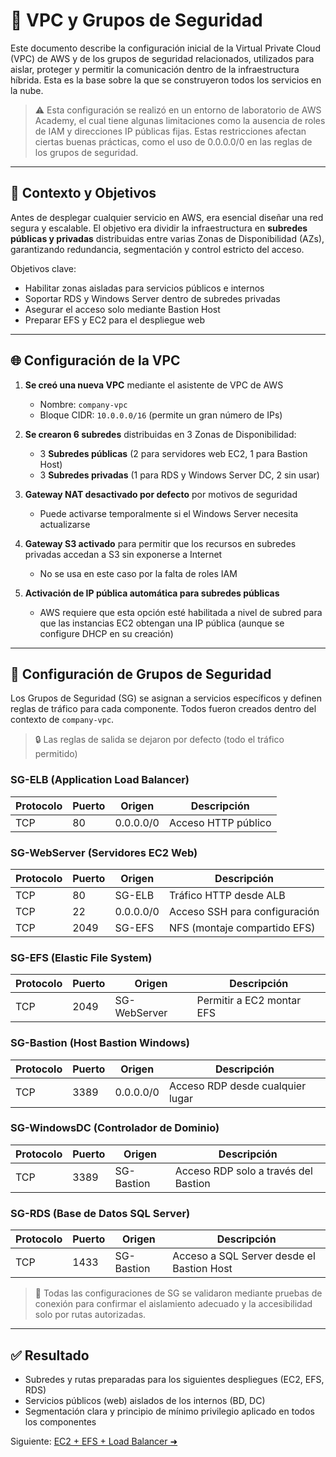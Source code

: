 # 🧱 VPC y Grupos de Seguridad

Este documento describe la configuración inicial de la Virtual Private Cloud (VPC) de AWS y de los grupos de seguridad relacionados, utilizados para aislar, proteger y permitir la comunicación dentro de la infraestructura híbrida. Esta es la base sobre la que se construyeron todos los servicios en la nube.

> ⚠️ Esta configuración se realizó en un entorno de laboratorio de AWS Academy, el cual tiene algunas limitaciones como la ausencia de roles de IAM y direcciones IP públicas fijas. Estas restricciones afectan ciertas buenas prácticas, como el uso de 0.0.0.0/0 en las reglas de los grupos de seguridad.

---

## 🧭 Contexto y Objetivos

Antes de desplegar cualquier servicio en AWS, era esencial diseñar una red segura y escalable. El objetivo era dividir la infraestructura en **subredes públicas y privadas** distribuidas entre varias Zonas de Disponibilidad (AZs), garantizando redundancia, segmentación y control estricto del acceso.

Objetivos clave:
- Habilitar zonas aisladas para servicios públicos e internos
- Soportar RDS y Windows Server dentro de subredes privadas
- Asegurar el acceso solo mediante Bastion Host
- Preparar EFS y EC2 para el despliegue web

---

## 🌐 Configuración de la VPC

1. **Se creó una nueva VPC** mediante el asistente de VPC de AWS
   - Nombre: `company-vpc`
   - Bloque CIDR: `10.0.0.0/16` (permite un gran número de IPs)

2. **Se crearon 6 subredes** distribuidas en 3 Zonas de Disponibilidad:
   - 3 **Subredes públicas** (2 para servidores web EC2, 1 para Bastion Host)
   - 3 **Subredes privadas** (1 para RDS y Windows Server DC, 2 sin usar)

3. **Gateway NAT desactivado por defecto** por motivos de seguridad
   - Puede activarse temporalmente si el Windows Server necesita actualizarse

4. **Gateway S3 activado** para permitir que los recursos en subredes privadas accedan a S3 sin exponerse a Internet
   - No se usa en este caso por la falta de roles IAM

5. **Activación de IP pública automática para subredes públicas**
   - AWS requiere que esta opción esté habilitada a nivel de subred para que las instancias EC2 obtengan una IP pública (aunque se configure DHCP en su creación)

---

## 🔐 Configuración de Grupos de Seguridad

Los Grupos de Seguridad (SG) se asignan a servicios específicos y definen reglas de tráfico para cada componente. Todos fueron creados dentro del contexto de `company-vpc`.

> 🔒 Las reglas de salida se dejaron por defecto (todo el tráfico permitido)

### SG-ELB (Application Load Balancer)
| Protocolo | Puerto | Origen     | Descripción            |
|-----------|--------|------------|-------------------------|
| TCP       | 80     | 0.0.0.0/0  | Acceso HTTP público     |

### SG-WebServer (Servidores EC2 Web)
| Protocolo | Puerto | Origen       | Descripción                     |
|-----------|--------|--------------|---------------------------------|
| TCP       | 80     | SG-ELB       | Tráfico HTTP desde ALB          |
| TCP       | 22     | 0.0.0.0/0    | Acceso SSH para configuración   |
| TCP       | 2049   | SG-EFS       | NFS (montaje compartido EFS)    |

### SG-EFS (Elastic File System)
| Protocolo | Puerto | Origen       | Descripción                     |
|-----------|--------|--------------|---------------------------------|
| TCP       | 2049   | SG-WebServer | Permitir a EC2 montar EFS       |

### SG-Bastion (Host Bastion Windows)
| Protocolo | Puerto | Origen     | Descripción                     |
|-----------|--------|------------|---------------------------------|
| TCP       | 3389   | 0.0.0.0/0  | Acceso RDP desde cualquier lugar|

### SG-WindowsDC (Controlador de Dominio)
| Protocolo | Puerto | Origen     | Descripción                            |
|-----------|--------|------------|----------------------------------------|
| TCP       | 3389   | SG-Bastion | Acceso RDP solo a través del Bastion   |

### SG-RDS (Base de Datos SQL Server)
| Protocolo | Puerto | Origen     | Descripción                                    |
|-----------|--------|------------|------------------------------------------------|
| TCP       | 1433   | SG-Bastion | Acceso a SQL Server desde el Bastion Host      |

> 🧪 Todas las configuraciones de SG se validaron mediante pruebas de conexión para confirmar el aislamiento adecuado y la accesibilidad solo por rutas autorizadas.

---

## ✅ Resultado

- Subredes y rutas preparadas para los siguientes despliegues (EC2, EFS, RDS)
- Servicios públicos (web) aislados de los internos (BD, DC)
- Segmentación clara y principio de mínimo privilegio aplicado en todos los componentes

Siguiente: [EC2 + EFS + Load Balancer ➜](2-ec2-efs-alb-es.md)
